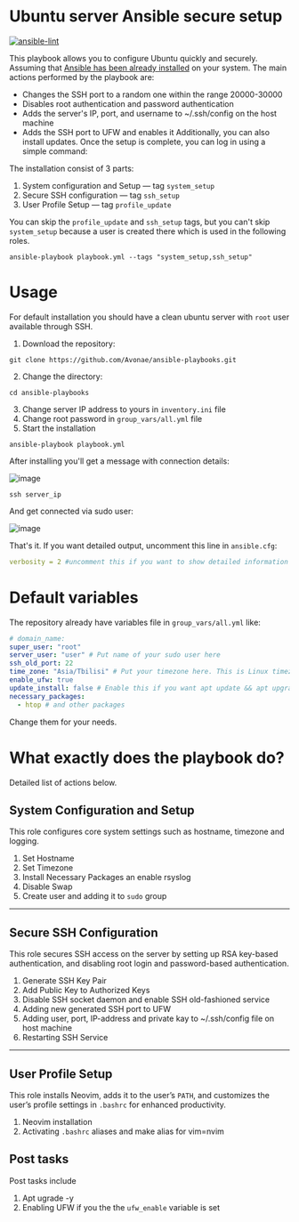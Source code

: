 # Ubuntu server Ansible secure setup
[![ansible-lint](https://github.com/Avonae/ansible-playbooks/actions/workflows/ansible-lint.yml/badge.svg?branch=main)](https://github.com/Avonae/ansible-playbooks/actions/workflows/ansible-lint.yml)

This playbook allows you to configure Ubuntu quickly and securely. Assuming that [Ansible has been already installed](https://docs.ansible.com/ansible/latest/installation_guide/) on your system.
The main actions performed by the playbook are:

- Changes the SSH port to a random one within the range 20000-30000
- Disables root authentication and password authentication
- Adds the server's IP, port, and username to ~/.ssh/config on the host machine
- Adds the SSH port to UFW and enables it
Additionally, you can also install updates. Once the setup is complete, you can log in using a simple command:

The installation consist of 3 parts:

1. System configuration and Setup — tag `system_setup`
2. Secure SSH configuration — tag `ssh_setup`
3. User Profile Setup — tag `profile_update`

You can skip the `profile_update` and `ssh_setup` tags, but you can't skip `system_setup` because a user is created there which is used in the following roles.

```shell
ansible-playbook playbook.yml --tags "system_setup,ssh_setup"
```

# Usage
For default installation you should have a clean ubuntu server with `root` user available through SSH.

1. Download the repository:
```shell
git clone https://github.com/Avonae/ansible-playbooks.git
```
2. Change the directory:
```shell
cd ansible-playbooks
```
3. Change server IP address to yours in `inventory.ini` file
4. Change root password in `group_vars/all.yml` file
5. Start the installation 
```shell
ansible-playbook playbook.yml
```
After installing you'll get a message with connection details:

![image](https://github.com/user-attachments/assets/17ab42bf-6fab-4f47-acd8-cd3fac92aa16)

```shell
ssh server_ip
```
And get connected via sudo user:

![image](https://github.com/user-attachments/assets/ada9fdca-c10c-4e49-b972-941dff3bf337)

That's it.
If you want detailed output, uncomment this line in `ansible.cfg`:
```yaml
verbosity = 2 #uncomment this if you want to show detailed information
```

# Default variables
The repository already have variables file in `group_vars/all.yml` like:
```yaml
# domain_name:
super_user: "root"
server_user: "user" # Put name of your sudo user here
ssh_old_port: 22
time_zone: "Asia/Tbilisi" # Put your timezone here. This is Linux timezone format 
enable_ufw: true
update_install: false # Enable this if you want apt update && apt upgrade will will be executed. Please note that this may take a long time.
necessary_packages:
  - htop # and other packages
```
Change them for your needs.

# What exactly does the playbook do?
Detailed list of actions below.

## System Configuration and Setup

This role configures core system settings such as hostname, timezone and logging.

1. Set Hostname
2. Set Timezone
3. Install Necessary Packages an enable rsyslog
4. Disable Swap
5. Create user and adding it to `sudo` group

---
## Secure SSH Configuration

This role secures SSH access on the server by setting up RSA key-based authentication, and disabling root login and password-based authentication.

1. Generate SSH Key Pair
3. Add Public Key to Authorized Keys
4. Disable SSH socket daemon and enable SSH old-fashioned service
5. Adding new generated SSH port to UFW
6. Adding user, port, IP-address and private kay to ~/.ssh/config file on host machine
7. Restarting SSH Service

---

## User Profile Setup

This role installs Neovim, adds it to the user’s `PATH`, and customizes the user’s profile settings in `.bashrc` for enhanced productivity.

1. Neovim installation
2. Activating `.bashrc` aliases and make alias for vim=nvim

## Post tasks
Post tasks include 
1. Apt ugrade -y
2. Enabling UFW if you the the `ufw_enable` variable is set

